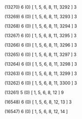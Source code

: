 (13270) 6 (0) [ 1, 5, 6, 8, 11, 3292 ] 3 


(13269) 6 (0) [ 1, 5, 6, 8, 11, 3293 ] 3 


(13268) 6 (0) [ 1, 5, 6, 8, 11, 3294 ] 3 


(13267) 6 (0) [ 1, 5, 6, 8, 11, 3295 ] 3 


(13266) 6 (0) [ 1, 5, 6, 8, 11, 3296 ] 3 


(13265) 6 (0) [ 1, 5, 6, 8, 11, 3297 ] 3 


(13264) 6 (0) [ 1, 5, 6, 8, 11, 3298 ] 3 


(13263) 6 (0) [ 1, 5, 6, 8, 11, 3299 ] 3 


(13262) 6 (0) [ 1, 5, 6, 8, 11, 3300 ] 3 


(13261) 5 (0) [ 1, 5, 6, 8, 12 ] 9 


(16548) 6 (0) [ 1, 5, 6, 8, 12, 13 ] 3 


(16547) 6 (0) [ 1, 5, 6, 8, 12, 14 ]  

